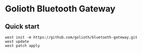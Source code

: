 # Golioth Bluetooth Gateway

## Quick start

```
west init -m https://github.com/golioth/bluetooth-gateway.git
west update
west patch apply
```
